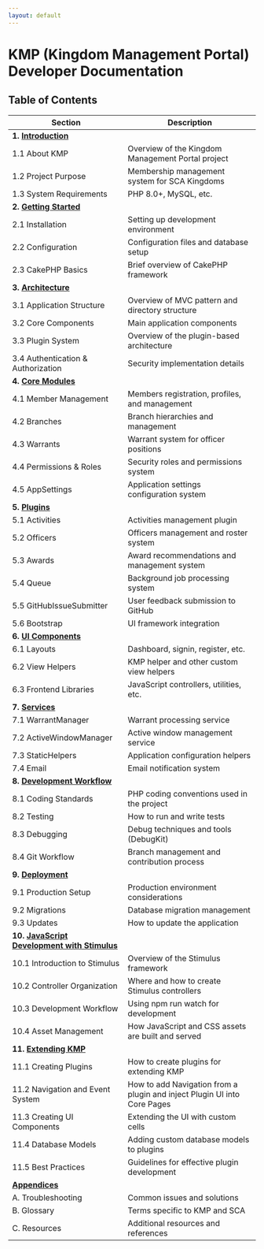 ```yaml
---
layout: default
---
```

# KMP (Kingdom Management Portal) Developer Documentation

## Table of Contents

| Section | Description |
|---------|-------------|
| **1. [Introduction](1-introduction.md)** | |
| 1.1 About KMP | Overview of the Kingdom Management Portal project |
| 1.2 Project Purpose | Membership management system for SCA Kingdoms |
| 1.3 System Requirements | PHP 8.0+, MySQL, etc. |
| **2. [Getting Started](2-getting-started.md)** | |
| 2.1 Installation | Setting up development environment |
| 2.2 Configuration | Configuration files and database setup |
| 2.3 CakePHP Basics | Brief overview of CakePHP framework |
| **3. [Architecture](3-architecture.md)** | |
| 3.1 Application Structure | Overview of MVC pattern and directory structure |
| 3.2 Core Components | Main application components |
| 3.3 Plugin System | Overview of the plugin-based architecture |
| 3.4 Authentication & Authorization | Security implementation details |
| **4. [Core Modules](4-core-modules.md)** | |
| 4.1 Member Management | Members registration, profiles, and management |
| 4.2 Branches | Branch hierarchies and management |
| 4.3 Warrants | Warrant system for officer positions |
| 4.4 Permissions & Roles | Security roles and permissions system |
| 4.5 AppSettings | Application settings configuration system |
| **5. [Plugins](5-plugins.md)** | |
| 5.1 Activities | Activities management plugin |
| 5.2 Officers | Officers management and roster system |
| 5.3 Awards | Award recommendations and management system |
| 5.4 Queue | Background job processing system |
| 5.5 GitHubIssueSubmitter | User feedback submission to GitHub |
| 5.6 Bootstrap | UI framework integration |
| **6. [UI Components](6-ui-components.md)** | |
| 6.1 Layouts | Dashboard, signin, register, etc. |
| 6.2 View Helpers | KMP helper and other custom view helpers |
| 6.3 Frontend Libraries | JavaScript controllers, utilities, etc. |
| **7. [Services](7-services.md)** | |
| 7.1 WarrantManager | Warrant processing service |
| 7.2 ActiveWindowManager | Active window management service |
| 7.3 StaticHelpers | Application configuration helpers |
| 7.4 Email | Email notification system |
| **8. [Development Workflow](8-development-workflow.md)** | |
| 8.1 Coding Standards | PHP coding conventions used in the project |
| 8.2 Testing | How to run and write tests |
| 8.3 Debugging | Debug techniques and tools (DebugKit) |
| 8.4 Git Workflow | Branch management and contribution process |
| **9. [Deployment](9-deployment.md)** | |
| 9.1 Production Setup | Production environment considerations |
| 9.2 Migrations | Database migration management |
| 9.3 Updates | How to update the application |
| **10. [JavaScript Development with Stimulus](10-javascript-development.md)** | |
| 10.1 Introduction to Stimulus | Overview of the Stimulus framework |
| 10.2 Controller Organization | Where and how to create Stimulus controllers |
| 10.3 Development Workflow | Using npm run watch for development |
| 10.4 Asset Management | How JavaScript and CSS assets are built and served |
| **11. [Extending KMP](11-extending-kmp.md)** | |
| 11.1 Creating Plugins | How to create plugins for extending KMP |
| 11.2  Navigation and Event System | How to add Navigation from a plugin and inject Plugin UI into Core Pages |
| 11.3 Creating UI Components | Extending the UI with custom cells |
| 11.4 Database Models | Adding custom database models to plugins |
| 11.5 Best Practices | Guidelines for effective plugin development |
| **[Appendices](appendices.md)** | |
| A. Troubleshooting | Common issues and solutions |
| B. Glossary | Terms specific to KMP and SCA |
| C. Resources | Additional resources and references |
